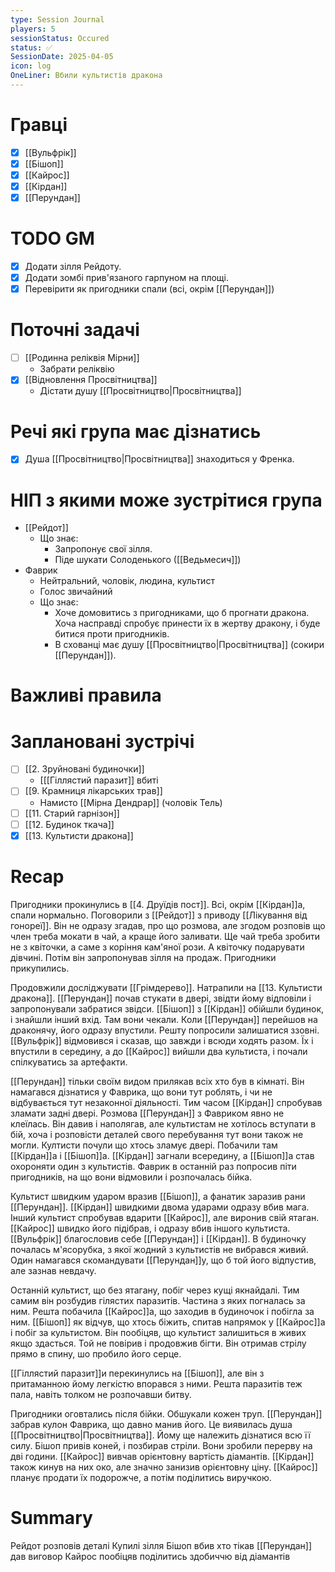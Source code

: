 ```yaml
---
type: Session Journal
players: 5
sessionStatus: Occured
status: ✅
SessionDate: 2025-04-05
icon: log
OneLiner: Вбили культистів дракона
---
```


# Гравці
- [x] [[Вульфрік]]
- [x] [[Бішоп]]
- [x] [[Кайрос]]
- [x] [[Кірдан]]
- [x] [[Перундан]]

# TODO GM
- [x]  Додати зілля Рейдоту.
- [x] Додати зомбі прив'язаного гарпуном на площі.
- [x] Перевірити як пригодники спали (всі, окрім [[Перундан]])

# Поточні задачі
* [ ] [[Родинна реліквія Мірни]]
	* Забрати реліквію
* [x]  [[Відновлення Просвітництва]]
	* Дістати душу [[Просвітництво|Просвітництва]]

# Речі які група має дізнатись
- [x] Душа [[Просвітництво|Просвітництва]] знаходиться у Френка.

# НІП з якими може зустрітися група
* [[Рейдот]]
	* Що знає:
		* Запропонує свої зілля.
		* Піде шукати Солоденького ([[Ведьмесич]])
* Фаврик
	* Нейтральний, чоловік, людина, культист
	* Голос  звичайний  
	* Що знає:
		* Хоче домовитись з пригодниками, що б прогнати дракона. Хоча насправді спробує принести їх в жертву дракону, і буде битися проти пригодників.
		* В схованці має душу [[Просвітництво|Просвітництва]] (сокири [[Перундан]]).

# Важливі правила

# Заплановані зустрічі
- [ ] [[2. Зруйновані будиночки]]
	- [[[Гіллястий паразит]] вбиті
- [ ]  [[9. Крамниця лікарських трав]]
	- Намисто [[Мірна Дендрар]] (чоловік Тель)
- [ ] [[11. Старий гарнізон]]
- [ ] [[12. Будинок ткача]]
- [x] [[13. Культисти дракона]]

# Recap

Пригодники прокинулись в [[4. Друїдів пост]]. Всі, окрім [[Кірдан]]а, спали нормально.  Поговорили з [[Рейдот]] з приводу [[Лікування від гонореї]]. Він не одразу згадав, про що розмова, але згодом розповів що член треба мокати в чай, а краще його заливати. Ще чай треба зробити не з квіточки, а саме з коріння кам'яної рози. А квіточку подарувати дівчині. Потім він запропонував зілля на продаж. Пригодники прикупились. 

Продовжили досліджувати [[Грімдерево]]. Натрапили на [[13. Культисти дракона]]. [[Перундан]] почав стукати в двері, звідти йому відповіли і запропонували забратися звідси. [[Бішоп]] з [[Кірдан]] обійшли будинок, і знайшли інший вхід. Там вони чекали. Коли [[Перундан]] перейшов на драконячу, його одразу впустили. Решту попросили залишатися ззовні. [[Вульфрік]] відмовився і сказав, що завжди і всюди ходять разом. Їх і впустили в середину, а до [[Кайрос]] вийшли два культиста, і почали спілкуватись за артефакти. 

[[Перундан]] тільки своїм видом прилякав всіх хто був в кімнаті. Він намагався дізнатися у Фаврика, що вони тут роблять, і чи не відбувається тут незаконної діяльності. Тим часом [[Кірдан]] спробував зламати задні двері. Розмова [[Перундан]] з Фавриком явно не клеїлась. Він давив і наполягав, але культистам не хотілось вступати в бій, хоча і розповісти деталей свого перебування тут вони також не могли. Култисти почули що хтось зламує двері. Побачили там [[Кірдан]]а і [[Бішоп]]а. [[Кірдан]] загнали всередину, а [[Бішоп]]а став охороняти один з культистів. Фаврик в останній раз попросив піти пригодників, на що вони відмовили і розпочалась бійка. 

Культист швидким ударом вразив [[Бішоп]], а фанатик заразив рани [[Перундан]]. [[Кірдан]] швидкими двома ударами одразу вбив мага. Інший культист спробував вдарити [[Кайрос]], але виронив свій ятаган. [[Кайрос]] швидко його підібрав, і одразу вбив іншого культиста. [[Вульфрік]] благословив себе [[Перундан]] і [[Кірдан]]. В будиночку почалась м'ясорубка, з якої жодний з культистів не вибрався живий. Один намагався скомандувати [[Перундан]]у, що б той його відпустив, але зазнав невдачу.

Останній культист, що без ятагану, побіг через кущі якнайдалі. Тим самим він розбудив гілястих паразитів. Частина з яких погналась за ним. Решта побачила [[Кайрос]]а, що заходив в будиночок і побігла за ним. [[Бішоп]] як відчув, що хтось біжить, спитав напрямок у [[Кайрос]]а і побіг за культистом. Він пообіцяв, що культист залишиться в живих якщо здасться. Той не повірив і продовжив бігти. Він отримав стрілу прямо в спину, шо пробило його серце.

[[Гіллястий паразит]]и перекинулись на [[Бішоп]], але він з притаманною йому легкістю впорався з ними. Решта паразитів теж пала, навіть толком не розпочавши битву. 

Пригодники оговтались після бійки. Обшукали кожен труп. [[Перундан]] забрав кулон Фаврика, що давно манив його. Це виявилась душа [[Просвітництво|Просвітництва]]. Йому ще належить дізнатися всю її силу. Бішоп привів коней, і позбирав стріли. Вони зробили перерву на дві години. [[Кайрос]] вивчав орієнтовну вартість діамантів. [[Кірдан]] також кинув на них око, але значно занизив орієнтовну ціну. [[Кайрос]] планує продати їх подорожче, а потім поділитись виручкою.

# Summary

Рейдот розповів деталі
Купилі зілля
Бішоп вбив хто тікав
[[Перундан]] дав виговор 
Кайрос пообіцяв поділитись здобиччю від діамантів